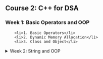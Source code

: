 ## Course 2: C++ for DSA


### Week 1: Basic Operators and OOP</summary>
    
        <li>1. Basic Operators</li>
        <li>2. Dynamic Memory Allocation</li>
        <li>3. Class and Object</li>
    


<details>
<summary>Week 2: String and OOP</summary>
    <ul>
        <li>5. String & Build in function</li>
        <li>6. Class and String</li>
        <li>7. Array of Objects</li>
    </ul>
</details>
